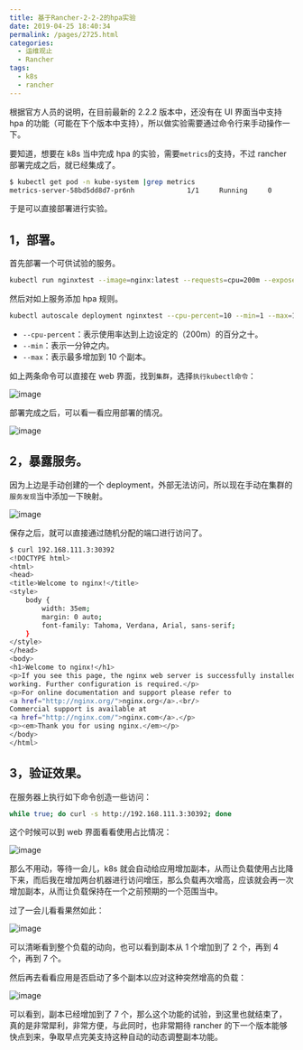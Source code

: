 ```yaml
---
title: 基于Rancher-2-2-2的hpa实验
date: 2019-04-25 18:40:34
permalink: /pages/2725.html
categories:
  - 运维观止
  - Rancher
tags:
  - k8s
  - rancher
---
```


根据官方人员的说明，在目前最新的 2.2.2 版本中，还没有在 UI 界面当中支持 hpa 的功能（可能在下个版本中支持），所以做实验需要通过命令行来手动操作一下。

要知道，想要在 k8s 当中完成 hpa 的实验，需要`metrics`的支持，不过 rancher 部署完成之后，就已经集成了。

```sh
$ kubectl get pod -n kube-system |grep metrics
metrics-server-58bd5dd8d7-pr6nh             1/1     Running     0          6h50m
```

于是可以直接部署进行实验。

## 1，部署。

首先部署一个可供试验的服务。

```sh
kubectl run nginxtest --image=nginx:latest --requests=cpu=200m --expose --port=80
```

然后对如上服务添加 hpa 规则。

```sh
kubectl autoscale deployment nginxtest --cpu-percent=10 --min=1 --max=10
```

- `--cpu-percent`：表示使用率达到上边设定的（200m）的百分之十。
- `--min`：表示一分钟之内。
- `--max`：表示最多增加到 10 个副本。

如上两条命令可以直接在 web 界面，找到`集群`，选择`执行kubectl命令`：

![image](https://tva1.sinaimg.cn/large/008k1Yt0ly1grx6126c29j31ed0ljalv.jpg)

部署完成之后，可以看一看应用部署的情况。

![image](https://tva4.sinaimg.cn/large/008k1Yt0ly1grx619lg8wj318g0itdrn.jpg)

## 2，暴露服务。

因为上边是手动创建的一个 deployment，外部无法访问，所以现在手动在集群的`服务发现`当中添加一下映射。

![image](https://tvax2.sinaimg.cn/large/008k1Yt0ly1grx61lfpyhj319g16ottt.jpg)

保存之后，就可以直接通过随机分配的端口进行访问了。

```sh
$ curl 192.168.111.3:30392
<!DOCTYPE html>
<html>
<head>
<title>Welcome to nginx!</title>
<style>
    body {
        width: 35em;
        margin: 0 auto;
        font-family: Tahoma, Verdana, Arial, sans-serif;
    }
</style>
</head>
<body>
<h1>Welcome to nginx!</h1>
<p>If you see this page, the nginx web server is successfully installed and
working. Further configuration is required.</p>
<p>For online documentation and support please refer to
<a href="http://nginx.org/">nginx.org</a>.<br/>
Commercial support is available at
<a href="http://nginx.com/">nginx.com</a>.</p>
<p><em>Thank you for using nginx.</em></p>
</body>
</html>
```

## 3，验证效果。

在服务器上执行如下命令创造一些访问：

```sh
while true; do curl -s http://192.168.111.3:30392; done
```

这个时候可以到 web 界面看看使用占比情况：

![image](https://tvax1.sinaimg.cn/large/008k1Yt0ly1grx623yfvzj30n108safz.jpg)

那么不用动，等待一会儿，k8s 就会自动给应用增加副本，从而让负载使用占比降下来，而后我在增加两台机器进行访问增压，那么负载再次增高，应该就会再一次增加副本，从而让负载保持在一个之前预期的一个范围当中。

过了一会儿看看果然如此：

![image](https://tva4.sinaimg.cn/large/008k1Yt0ly1grx62coyt7j30om0amai4.jpg)

可以清晰看到整个负载的动向，也可以看到副本从 1 个增加到了 2 个，再到 4 个，再到 7 个。

然后再去看看应用是否启动了多个副本以应对这种突然增高的负载：

![image](https://tva3.sinaimg.cn/large/008k1Yt0ly1grx62l2ilcj318b0or7n6.jpg)

可以看到，副本已经增加到了 7 个，那么这个功能的试验，到这里也就结束了，真的是非常犀利，非常方便，与此同时，也非常期待 rancher 的下一个版本能够快点到来，争取早点完美支持这种自动的动态调整副本功能。
